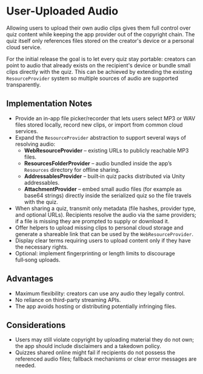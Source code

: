 # User-Uploaded Audio

Allowing users to upload their own audio clips gives them full control over quiz content while keeping the app provider out of the copyright chain. The quiz itself only references files stored on the creator's device or a personal cloud service.

For the initial release the goal is to let every quiz stay portable: creators can point to audio that already exists on the recipient's device or bundle small clips directly with the quiz. This can be achieved by extending the existing `ResourceProvider` system so multiple sources of audio are supported transparently.

## Implementation Notes
- Provide an in-app file picker/recorder that lets users select MP3 or WAV files stored locally, record new clips, or import from common cloud services.
- Expand the `ResourceProvider` abstraction to support several ways of resolving audio:
  - **WebResourceProvider** – existing URLs to publicly reachable MP3 files.
  - **ResourcesFolderProvider** – audio bundled inside the app’s `Resources` directory for offline sharing.
  - **AddressablesProvider** – built‑in quiz packs distributed via Unity addressables.
  - **AttachmentProvider** – embed small audio files (for example as base64 strings) directly inside the serialized quiz so the file travels with the quiz.
- When sharing a quiz, transmit only metadata (file hashes, provider type, and optional URLs). Recipients resolve the audio via the same providers; if a file is missing they are prompted to supply or download it.
- Offer helpers to upload missing clips to personal cloud storage and generate a shareable link that can be used by the `WebResourceProvider`.
- Display clear terms requiring users to upload content only if they have the necessary rights.
- Optional: implement fingerprinting or length limits to discourage full‑song uploads.

## Advantages
- Maximum flexibility: creators can use any audio they legally control.
- No reliance on third-party streaming APIs.
- The app avoids hosting or distributing potentially infringing files.

## Considerations
- Users may still violate copyright by uploading material they do not own; the app should include disclaimers and a takedown policy.
- Quizzes shared online might fail if recipients do not possess the referenced audio files; fallback mechanisms or clear error messages are needed.
